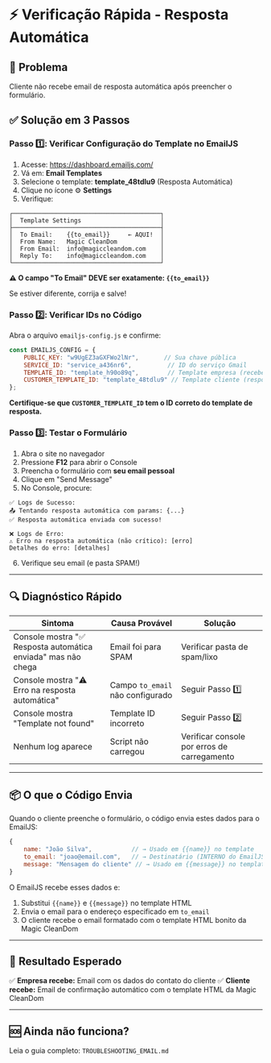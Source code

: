 # ⚡ Verificação Rápida - Resposta Automática

## 🎯 Problema
Cliente não recebe email de resposta automática após preencher o formulário.

## ✅ Solução em 3 Passos

### Passo 1️⃣: Verificar Configuração do Template no EmailJS

1. Acesse: https://dashboard.emailjs.com/
2. Vá em: **Email Templates**
3. Selecione o template: **template_48tdlu9** (Resposta Automática)
4. Clique no ícone ⚙️ **Settings**
5. Verifique:

```
┌─────────────────────────────────────────┐
│  Template Settings                      │
├─────────────────────────────────────────┤
│  To Email:    {{to_email}}     ← AQUI!  │
│  From Name:   Magic CleanDom            │
│  From Email:  info@magiccleandom.com    │
│  Reply To:    info@magiccleandom.com    │
└─────────────────────────────────────────┘
```

**⚠️ O campo "To Email" DEVE ser exatamente: `{{to_email}}`**

Se estiver diferente, corrija e salve!

### Passo 2️⃣: Verificar IDs no Código

Abra o arquivo `emailjs-config.js` e confirme:

```javascript
const EMAILJS_CONFIG = {
    PUBLIC_KEY: "w9UgEZ3aGXFWo2lNr",       // Sua chave pública
    SERVICE_ID: "service_a436nr6",          // ID do serviço Gmail
    TEMPLATE_ID: "template_h90o89q",        // Template empresa (recebe)
    CUSTOMER_TEMPLATE_ID: "template_48tdlu9" // Template cliente (resposta) ← AQUI!
};
```

**Certifique-se que `CUSTOMER_TEMPLATE_ID` tem o ID correto do template de resposta.**

### Passo 3️⃣: Testar o Formulário

1. Abra o site no navegador
2. Pressione **F12** para abrir o Console
3. Preencha o formulário com **seu email pessoal**
4. Clique em "Send Message"
5. No Console, procure:

```
✅ Logs de Sucesso:
📤 Tentando resposta automática com params: {...}
✅ Resposta automática enviada com sucesso!

❌ Logs de Erro:
⚠️ Erro na resposta automática (não crítico): [erro]
Detalhes do erro: [detalhes]
```

6. Verifique seu email (e pasta SPAM!)

---

## 🔍 Diagnóstico Rápido

| Sintoma | Causa Provável | Solução |
|---------|----------------|---------|
| Console mostra "✅ Resposta automática enviada" mas não chega | Email foi para SPAM | Verificar pasta de spam/lixo |
| Console mostra "⚠️ Erro na resposta automática" | Campo `to_email` não configurado | Seguir Passo 1️⃣ |
| Console mostra "Template not found" | Template ID incorreto | Seguir Passo 2️⃣ |
| Nenhum log aparece | Script não carregou | Verificar console por erros de carregamento |

---

## 📦 O que o Código Envia

Quando o cliente preenche o formulário, o código envia estes dados para o EmailJS:

```javascript
{
    name: "João Silva",           // → Usado em {{name}} no template
    to_email: "joao@email.com",   // → Destinatário (INTERNO do EmailJS)
    message: "Mensagem do cliente" // → Usado em {{message}} no template
}
```

O EmailJS recebe esses dados e:
1. Substitui `{{name}}` e `{{message}}` no template HTML
2. Envia o email para o endereço especificado em `to_email`
3. O cliente recebe o email formatado com o template HTML bonito da Magic CleanDom

---

## 🎯 Resultado Esperado

✅ **Empresa recebe:** Email com os dados do contato do cliente
✅ **Cliente recebe:** Email de confirmação automático com o template HTML da Magic CleanDom

---

## 🆘 Ainda não funciona?

Leia o guia completo: `TROUBLESHOOTING_EMAIL.md`
